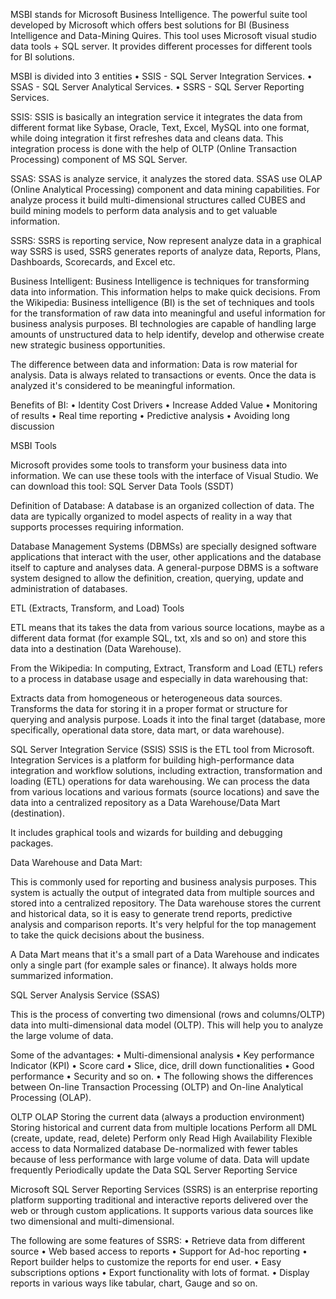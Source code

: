 
MSBI stands for Microsoft Business Intelligence. The powerful suite tool developed by Microsoft which offers best solutions for BI (Business Intelligence and Data-Mining Quires. This tool uses Microsoft visual studio data tools + SQL server. It provides different processes for different tools for BI solutions.

MSBI is divided into 3 entities
•	SSIS - SQL Server Integration Services.
•	SSAS - SQL Server Analytical Services.
•	SSRS - SQL Server Reporting Services.


SSIS: SSIS is basically an integration service it integrates the data from different format like Sybase, Oracle, Text, Excel, MySQL into one format, while doing integration it first refreshes data and cleans data. This integration process is done with the help of OLTP (Online Transaction Processing) component of MS SQL Server.

SSAS: SSAS is analyze service, it analyzes the stored data. SSAS use OLAP (Online Analytical Processing) component and data mining capabilities. For analyze process it build multi-dimensional structures called CUBES and build mining models to perform data analysis and to get valuable information.

SSRS: SSRS is reporting service, Now represent analyze data in a graphical way SSRS is used, SSRS generates reports of analyze data, Reports, Plans, Dashboards, Scorecards, and Excel etc.


Business Intelligent: Business Intelligence is techniques for transforming data into information. This information helps to make quick decisions. 
From the Wikipedia: 
Business intelligence (BI) is the set of techniques and tools for the transformation of raw data into meaningful and useful information for business analysis purposes. BI technologies are capable of handling large amounts of unstructured data to help identify, develop and otherwise create new strategic business opportunities.

The difference between data and information: 
Data is row material for analysis. Data is always related to transactions or events. Once the data is analyzed it's considered to be meaningful information. 

Benefits of BI:
•	Identity Cost Drivers
•	Increase Added Value
•	Monitoring of results
•	Real time reporting
•	Predictive analysis
•	Avoiding long discussion


MSBI Tools

Microsoft provides some tools to transform your business data into information. We can use these tools with the interface of Visual Studio. 
We can download this tool: SQL Server Data Tools (SSDT)

Definition of Database: 
A database is an organized collection of data. The data are typically organized to model aspects of reality in a way that supports processes requiring information.

Database Management Systems (DBMSs) are specially designed software applications that interact with the user, other applications and the database itself to capture and analyses data. A general-purpose DBMS is a software system designed to allow the definition, creation, querying, update and administration of databases.

ETL (Extracts, Transform, and Load) Tools

ETL means that its takes the data from various source locations, maybe as a different data format (for example SQL, txt, xls and so on) and store this data into a destination (Data Warehouse).

From the Wikipedia: 
In computing, Extract, Transform and Load (ETL) refers to a process in database usage and especially in data warehousing that: 

Extracts data from homogeneous or heterogeneous data sources. 
Transforms the data for storing it in a proper format or structure for querying and analysis purpose. 
Loads it into the final target (database, more specifically, operational data store, data mart, or data warehouse). 

SQL Server Integration Service (SSIS) 
SSIS is the ETL tool from Microsoft. 
Integration Services is a platform for building high-performance data integration and workflow solutions, including extraction, transformation and loading (ETL) operations for data warehousing. 
We can process the data from various locations and various formats (source locations) and save the data into a centralized repository as a Data Warehouse/Data Mart (destination).

It includes graphical tools and wizards for building and debugging packages. 

 

Data Warehouse and Data Mart: 

This is commonly used for reporting and business analysis purposes. This system is actually the output of integrated data from multiple sources and stored into a centralized repository. The Data warehouse stores the current and historical data, so it is easy to generate trend reports, predictive analysis and comparison reports. It's very helpful for the top management to take the quick decisions about the business. 

A Data Mart means that it's a small part of a Data Warehouse and indicates only a single part (for example sales or finance). It always holds more summarized information.

SQL Server Analysis Service (SSAS) 

This is the process of converting two dimensional (rows and columns/OLTP) data into multi-dimensional data model (OLTP). This will help you to analyze the large volume of data.

Some of the advantages:
•	Multi-dimensional analysis
•	Key performance Indicator (KPI)
•	Score card
•	Slice, dice, drill down functionalities
•	Good performance
•	Security and so on.
•	The following shows the differences between On-line Transaction Processing (OLTP) and On-line Analytical Processing (OLAP).



OLTP	OLAP
Storing the current data (always a production environment)	Storing historical and current data from multiple locations
Perform all DML (create, update, read, delete)	Perform only Read
High Availability	Flexible access to data
Normalized database	De-normalized with fewer tables because of less performance with large volume of data.
Data will update frequently	Periodically update the Data
SQL Server Reporting Service

Microsoft SQL Server Reporting Services (SSRS) is an enterprise reporting platform supporting traditional and interactive reports delivered over the web or through custom applications. It supports various data sources like two dimensional and multi-dimensional.

The following are some features of SSRS:
•	Retrieve data from different source
•	Web based access to reports
•	Support for Ad-hoc reporting
•	Report builder helps to customize the reports for end user.
•	Easy subscriptions options
•	Export functionality with lots of format.
•	Display reports in various ways like tabular, chart, Gauge and so on.


